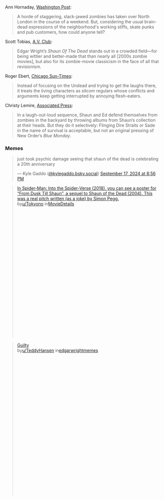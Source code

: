 <!-- Shaun of the Dead -->

Ann Hornaday, [Washington Post](https://www.washingtonpost.com/wp-dyn/articles/A45843-2004Sep23.html):

> A horde of staggering, slack-jawed zombies has taken over North London in the course of a weekend. But, considering the usual brain-dead expressions of the neighborhood's working stiffs, skate punks and pub customers, how could anyone tell?

Scott Tobias, [A.V. Club](https://www.avclub.com/shaun-of-the-dead-1798227310):

> Edgar Wright’s *Shaun Of The Dead* stands out in a crowded field—for being wittier and better-made that than nearly all [2000s zombie movies], but also for its zombie-movie classicism in the face of all that revisionism.

Roger Ebert, [Chicago Sun-Times](https://www.rogerebert.com/reviews/shaun-of-the-dead-2004):

> Instead of focusing on the Undead and trying to get the laughs there, it treats the living characters as sitcom regulars whose conflicts and arguments keep getting interrupted by annoying flesh-eaters.

Christy Lemire, [Associated Press](https://www.today.com/id/wbna6074664):

> In a laugh-out-loud sequence, Shaun and Ed defend themselves from zombies in the backyard by throwing albums from Shaun’s collection at their heads. But they do it selectively: Flinging Dire Straits or Sade in the name of survival is acceptable, but not an original pressing of New Order’s *Blue Monday*.

### Memes

<blockquote class="bluesky-embed" data-bluesky-uri="at://did:plc:5i5orn5yfl6fbadx3dgw75on/app.bsky.feed.post/3l4fju4xjo32y" data-bluesky-cid="bafyreihroldefp3nktwy22jcodgxnpnhtz2jzanrktxp5jflja56wxrome"><p lang="en">just took psychic damage seeing that shaun of the dead is celebrating a 20th anniversary</p>&mdash; Kyle Gaddo (<a href="https://bsky.app/profile/did:plc:5i5orn5yfl6fbadx3dgw75on?ref_src=embed">@kylegaddo.bsky.social</a>) <a href="https://bsky.app/profile/did:plc:5i5orn5yfl6fbadx3dgw75on/post/3l4fju4xjo32y?ref_src=embed">September 17, 2024 at 8:56 PM</a></blockquote><script async src="https://embed.bsky.app/static/embed.js" charset="utf-8"></script>

<blockquote class="reddit-embed-bq" style="height:500px" data-embed-theme="dark" data-embed-showusername="false" data-embed-height="585"><a href="https://www.reddit.com/r/MovieDetails/comments/jaabbs/in_spiderman_into_the_spiderverse_2018_you_can/">In Spider-Man: Into the Spider-Verse (2018), you can see a poster for “From Dusk Till Shaun”, a sequel to Shaun of the Dead (2004). This was a real pitch written (as a joke) by Simon Pegg.</a><br> by<a href="https://www.reddit.com/user/Tokyono/">u/Tokyono</a> in<a href="https://www.reddit.com/r/MovieDetails/">MovieDetails</a></blockquote><script async src="https://embed.reddit.com/widgets.js" charset="UTF-8"></script>

<blockquote class="reddit-embed-bq" style="height:500px" data-embed-theme="dark" data-embed-showusername="false" data-embed-height="740"><a href="https://www.reddit.com/r/edgarwrightmemes/comments/9t3yqo/guilty/">Guilty</a><br> by<a href="https://www.reddit.com/user/TeddyHansen/">u/TeddyHansen</a> in<a href="https://www.reddit.com/r/edgarwrightmemes/">edgarwrightmemes</a></blockquote><script async="" src="https://embed.reddit.com/widgets.js" charset="UTF-8"></script>
